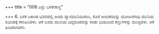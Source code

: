 +++
title = "006 ಎನ್ದು ಬಳಿಕೇಕಾನ್ತ"

+++
6. ಬಳಿಕ ಏಕಾಂತ ಭವನದಲ್ಲಿ ಅಂದು ವ್ಯಾಸಮುನಿಯಿರಲು, ಸೊಸೆ ಅಂಬಿಕೆಯನ್ನು ಯೋಜನಗಂಧಿ ಮುನಿಯ ಸಮೀಪಕ್ಕೆ ಕಳುಹಿಸಿದಳು. ಆಕೆ ಬಂದು ಮುನಿಯ ದಿವ್ಯರೂಪವನ್ನು ಕಂಡು ಭಯದಿಂದ ಕಣ್ಣುಗಳನ್ನು ಮುಚ್ಚಿದಳು. ಆಕೆ ಹಿಂತಿರುಗಿದಳು.